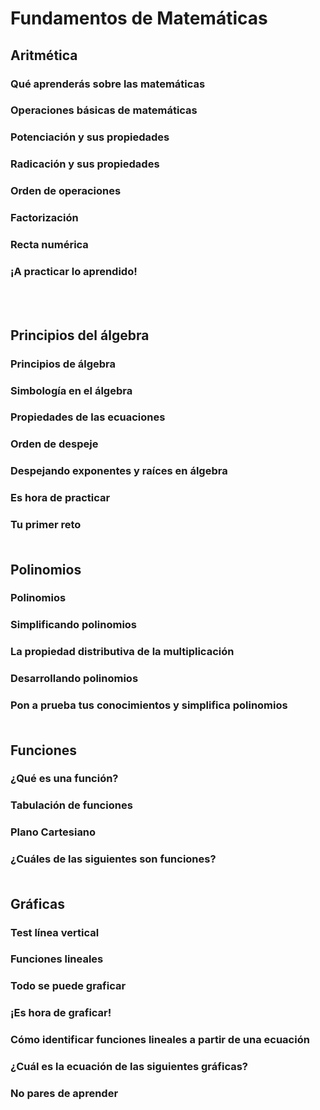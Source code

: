 # **Fundamentos de Matemáticas**


## Aritmética
### Qué aprenderás sobre las matemáticas  
### Operaciones básicas de matemáticas  
### Potenciación y sus propiedades  
### Radicación y sus propiedades  
### Orden de operaciones  
### Factorización  
### Recta numérica  
### ¡A practicar lo aprendido!  
  
<br></br>


## Principios del álgebra  

### Principios de álgebra  
### Simbología en el álgebra  
### Propiedades de las ecuaciones  
### Orden de despeje  
### Despejando exponentes y raíces en álgebra  
### Es hora de practicar  
### Tu primer reto <br></br>


## Polinomios
### Polinomios 
### Simplificando polinomios  
### La propiedad distributiva de la multiplicación  
### Desarrollando polinomios  
### Pon a prueba tus conocimientos y simplifica polinomios  <br></br>

## Funciones   
### ¿Qué es una función? 
### Tabulación de funciones  
### Plano Cartesiano  
### ¿Cuáles de las siguientes son funciones?  <br></br>


## Gráficas  
### Test línea vertical  
### Funciones lineales  
### Todo se puede graficar  
### ¡Es hora de graficar!  
### Cómo identificar funciones lineales a partir de una ecuación  
### ¿Cuál es la ecuación de las siguientes gráficas?  
### No pares de aprender 

